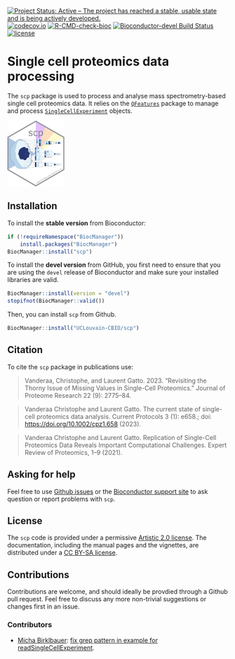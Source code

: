 [![Project Status: Active – The project has reached a stable, usable state and is being actively developed.](https://www.repostatus.org/badges/latest/active.svg)](https://www.repostatus.org/#active)
[![codecov.io](https://codecov.io/github/UCLouvain-CBIO/scp/coverage.svg?branch=master)](https://codecov.io/github/UCLouvain-CBIO/scp?branch=master)
[![R-CMD-check-bioc](https://github.com/UCLouvain-CBIO/scp/workflows/R-CMD-check-bioc/badge.svg)](https://github.com/UCLouvain-CBIO/scp/actions?query=workflow%3AR-CMD-check-bioc)
[![Bioconductor-devel Build Status](https://bioconductor.org/shields/build/devel/bioc/scp.svg)](http://bioconductor.org/checkResults/devel/bioc-LATEST/scp/)
[![license](https://img.shields.io/badge/license-Artistic--2.0-brightgreen.svg)](https://opensource.org/licenses/Artistic-2.0)


# Single cell proteomics data processing

The `scp` package is used to process and analyse mass
spectrometry-based single cell proteomics data.  It relies on the
[`QFeatures`](https://rformassspectrometry.github.io/QFeatures/)
package to manage and process
[`SingleCellExperiment`](http://bioconductor.org/packages/release/bioc/html/SingleCellExperiment.html)
objects.

<img
src="https://raw.githubusercontent.com/UCLouvain-CBIO/scp/master/sticker/sticker.png"
height="150">

## Installation

To install the **stable version** from Bioconductor:

```r
if (!requireNamespace("BiocManager"))
    install.packages("BiocManager")
BiocManager::install("scp")
```

To install the **devel version** from GitHub, you first need to
ensure that you are using the `devel` release of Bioconductor and make
sure your installed libraries are valid.

```r
BiocManager::install(version = "devel")
stopifnot(BiocManager::valid())
```

Then, you can install `scp` from Github.

```r
BiocManager::install("UCLouvain-CBIO/scp")
```

## Citation

To cite the `scp` package in publications use:

> Vanderaa, Christophe, and Laurent Gatto. 2023. “Revisiting the
  Thorny Issue of Missing Values in Single-Cell Proteomics.” Journal
  of Proteome Research 22 (9): 2775–84.

> Vanderaa Christophe and Laurent Gatto. The current state of
  single-cell proteomics data analysis. Current Protocols 3 (1):
  e658.; doi: https://doi.org/10.1002/cpz1.658 (2023).

> Vanderaa Christophe and Laurent Gatto. Replication
  of Single-Cell Proteomics Data Reveals Important
  Computational Challenges. Expert Review of
  Proteomics, 1–9 (2021).

## Asking for help

Feel free to use [Github
issues](https://github.com/UCLouvain-CBIO/scp/issues) or the
[Bioconductor support site](https://support.bioconductor.org/) to ask
question or report problems with `scp`.

## License

The `scp` code is provided under a permissive
[Artistic 2.0 license](https://opensource.org/licenses/Artistic-2.0).
The documentation, including the manual pages and the vignettes, are
distributed under a
[CC BY-SA license](https://creativecommons.org/licenses/by-sa/2.0/).

## Contributions

Contributions are welcome, and should ideally be provdied through a
Github pull request. Feel free to discuss any more non-trivial
suggestions or changes first in an issue.

### Contributors

- [Micha Birklbauer](https://github.com/michabirklbauer): [fix grep
  pattern in example for
  readSingleCellExperiment](https://github.com/UCLouvain-CBIO/scp/pull/94).